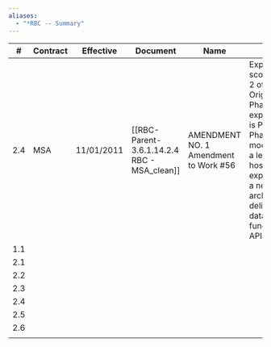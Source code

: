 ```yaml
---
aliases:
  - "*RBC -- Summary"
---
```


| \#   | Contract | Effective  | Document | Name                                |                                                                                                                                                                                                                                                      |  |
|-----|----------|------------|----------|-------------------------------------|------------------------------------------------------------------------------------------------------------------------------------------------------------------------------------------------------------------------------------------------------|--|
| 2\.4 | MSA      | 11/01/2011 | [[RBC-Parent-3.6.1.14.2.4 RBC - MSA_clean]]         | AMENDMENT NO. 1  Amendment to Work #56 | Expands the scope of Phase 2 of the project. Original SOW is Phase 1 and expanded scope is Phase 2. Phase 2 scope: modernization/of a legacy, fully-hosted experience into  <br>a new architecture that delivers both data and functionality via API |  |
| 1\.1 |          |            |          |                                     |                                                                                                                                                                                                                                                      |  |
| 2\.1 |          |            |          |                                     |                                                                                                                                                                                                                                                      |  |
| 2\.2 |          |            |          |                                     |                                                                                                                                                                                                                                                      |  |
| 2\.3 |          |            |          |                                     |                                                                                                                                                                                                                                                      |  |
| 2\.4 |          |            |          |                                     |                                                                                                                                                                                                                                                      |  |
| 2\.5 |          |            |          |                                     |                                                                                                                                                                                                                                                      |  |
| 2\.6 |          |            |          |                                     |                                                                                                                                                                                                                                                      |  |
|     |          |            |          |                                     |                                                                                                                                                                                                                                                      |  |

